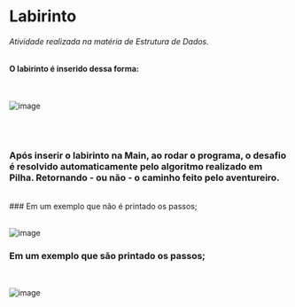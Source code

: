 # Labirinto 
###### Atividade realizada na matéria de Estrutura de Dados.

#### O labirinto é inserido dessa forma: <br>
<br>

![image](https://user-images.githubusercontent.com/80941562/174204609-8ece73fa-9ba1-4052-9c37-a2b33080503c.png)

<br>
<br>

### Após inserir o labirinto na Main, ao rodar o programa, o desafio é resolvido automaticamente pelo algoritmo realizado em Pilha. Retornando - ou não - o caminho feito pelo aventureiro. <br>
<br>
### Em um exemplo que não é printado os passos; <br>
<br>

![image](https://user-images.githubusercontent.com/80941562/174204809-3fb1dd7a-de31-4375-98ab-a5967915202f.png)

### Em um exemplo que são printado os passos; <br>
<br>

![image](https://user-images.githubusercontent.com/80941562/174204888-d5a244e5-bbff-4b66-982c-1ef37ffb8210.png)






